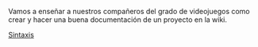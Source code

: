 Vamos a enseñar a nuestros compañeros del grado de videojuegos como crear y hacer una buena documentación de un proyecto en la wiki.







[Sintaxis](https://github.com/joserm45/Research/wiki/Sintaxis/_edit)